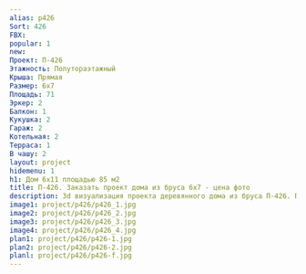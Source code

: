 ```yaml
---
alias: p426
Sort: 426
FBX: 
popular: 1
new: 
Проект: П-426
Этажность: Полутораэтажный
Крыша: Прямая
Размер: 6х7
Площадь: 71
Эркер: 2
Балкон: 1
Кукушка: 2
Гараж: 2
Котельная: 2
Терраса: 1
В чашу: 2
layout: project
hidemenu: 1
h1: Дом 6х11 площадью 85 м2
title: П-426. Заказать проект дома из бруса 6х7 - цена фото
description: 3d визуализация проекта деревянного дома из бруса П-426. Площадь 71 м2, размер 6х7. Вы можете внести любые изменения в проект.
image1: project/p426/p426_1.jpg
image2: project/p426/p426_2.jpg
image3: project/p426/p426_3.jpg
image4: project/p426/p426_4.jpg
plan1: project/p426/p426-1.jpg
plan2: project/p426/p426-2.jpg
planl: project/p426/p426-f.jpg
---
```

